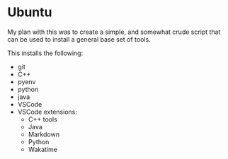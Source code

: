 # Ubuntu
My plan with this was to create a simple, and somewhat crude script that can be used to install a general base set of tools.

This installs the following:
* git
* C++
* pyenv
* python
* java
* VSCode
* VSCode extensions:
    * C++ tools
    * Java
    * Markdown
    * Python
    * Wakatime
